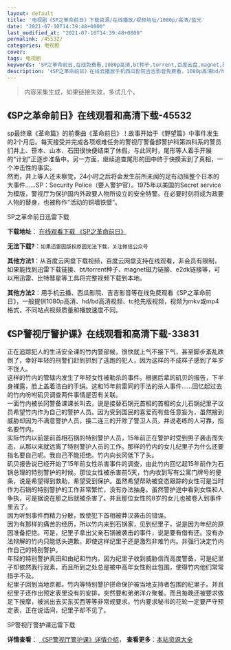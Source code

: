 ```yaml
---
layout: default
title: '电视剧《SP之革命前日》下载资源/在线播放/视频地址/1080p/高清/蓝光'
date: "2021-07-10T14:39:48+0800"
last_modified_at: "2021-07-10T14:39:48+0800"
permalink: /45532/
categories: 电视剧
cover:
tags: 电视剧
keywords: 'SP之革命前日,在线免费看,1080p高清,bt种子,torrent,百度云盘,magnet,磁力链,迅雷下载资源'
description: '《SP之革命前日》在线云播放手机西瓜影院吉吉影音免费看，1080p高清bd/hd未删减完整版和tc抢先枪版，mkv/mp4格式，附带bt/torrent种子、magnet/磁力链、百度云盘、网盘资源迅雷下载链接'
---
```


>内容采集生成，如果链接失效，多试几个。


## 《SP之革命前日》在线观看和高清下载-45532

sp最终章《革命篇》的前奏曲《革命前日》！故事开始于《野望篇》中事件发生的2个月后。每天接受并完成各项艰难任务的警视厅警备部警护科第四科系的警员们井上、笹本、山本、石田很快便结束了休假。与此同时，尾形等人着手开展的“计划”正逐步准备中。另一方面，继续追查尾形的田中终于快摸索到了真相，一个冲击性的事实。<br />然而，井上等人还未察觉，24小时之后将会发生前所未闻的足有动摇整个日本的大事件&hellip;…SP：Security Police（要人警护官）。1975年以美国的Secret service为模版，警视厅为保护国内外政要人物所设立的安全特警。在必要时刻将成为政要人物的替身，也被称作&ldquo;活动的铜墙铁壁&rdquo;。


SP之革命前日迅雷下载

**下载地址**： [在线观看下载 《SP之革命前日》](https://www.993dy.com//vod-detail-id-6561.html) 


**无法下载?**：`如果迅雷因版权原因无法下载，关注微信公众号 `

**其他方法1**：从百度云网盘下载视频，百度云网盘支持在线观看，非会员有限制，如果能找到迅雷下载链接、bt/torrent种子、magnet磁力链接、e2dk链接等，可以用迅雷、比特彗星等工具将完整视频下载到本地。

**其他方法2**：用手机云播、西瓜影院、吉吉影音等在线免费观看《SP之革命前日》，一般提供1080p高清、hd/bd高清视频、tc抢先版视频，视频为mkv或mp4格式，不同站点视频质量和播放速度不同。


## 《SP警视厅警护课》在线观看和高清下载-33831

正在追踪犯人的生活安全课的竹内警部候，很快就上气不接下气，甚至脚步紊乱跌倒了，幸好年轻的刑警们赶到抓到了逃跑的犯人，因为这样的不成样子感到了年岁不饶人。<br />这样的竹内的管辖内发生了年轻女性被勒杀的事件。根据后辈的矶贝的报告，下半身裸露，脸上盖着洁白的手绢。这和15年前雷同的手法的杀人事件&hellip;…回忆起过去的竹内吩咐矶贝调查两件事情是否有关联。<br />一面竹内被长冈警备课课长叫去，说是接替石锅元首相的首相的女儿石锅纪里子议员希望竹内作为自己的警护人员。因为受到国民的喜爱而有些任意妄为，虽然接到威胁却因为不满意警护人员，接二连三的开除了警卫人员，并说老练的人可靠，指名要竹内。<br />实际竹内以前是前首相石锅的特别警护人员，15年前正在警护时受到男子袭击而失态，从那以来就远离了特别警护人员的工作。那样的竹内的女儿纪里子为什么还要指名要自己呢。我自己不能拒绝。竹内向长冈低下了头。<br />矶贝报告说已经开始了15年前女性杀害事件的调查，由此竹内回忆起15年前作为石锅总理的特别警护的时候。那位女性被杀害前5天，竹内收到写有公寓门牌号的便条，说是希望得到救助，希望受到保护。虽然希望帮助被变态跟踪的女性可是当时作为石锅的特别警护的工作非常繁忙，没有办法抽身。虽然警护途中看到女性和人争执，可是据说在那之后就被杀害了。并且那位女性的8岁的女儿也被卷入到事件里去了。<br />因为听到事件而精力分散，致使犯下首相被莽汉袭击的错误。<br />因为有那样的痛苦的经历，所以竹内来到石锅家，见到纪里子，说是因为年纪的原因准备拒绝。可是，纪里子拿出父亲石锅被袭击的事件，说是要有借有还。没有办法辩解的竹内只能低头道歉，即使这样纪里子还是激烈非难竹内。并强行决定竹内作自己的特别警护。<br />年轻的特别警护真田和由纪和竹内，因为纪里子收到威胁信而高度警备，可是纪里子却依然我行我素，而且所到之处总是被中高年女性粉丝包围，使得竹内他们常常措手不及。<br />纪里子回到当地京都。竹内等特别警护拼命保护被当地支持者包围的纪里子。并且纪里子还作出预定表里没有的安排，突然要和弟弟洋介聚餐。而且每晚还被要求做足下按摩，被派出去买东买西等等非常规要求。竹内要求秘书的花轮一定要严守预定表，正在说话间，纪里子却不见了。


SP警视厅警护课迅雷下载

**详情查看**： [《SP警视厅警护课》详情介绍](/movie/33831/)， **查看更多**：[本站资源大全](/movie/t/all/)

